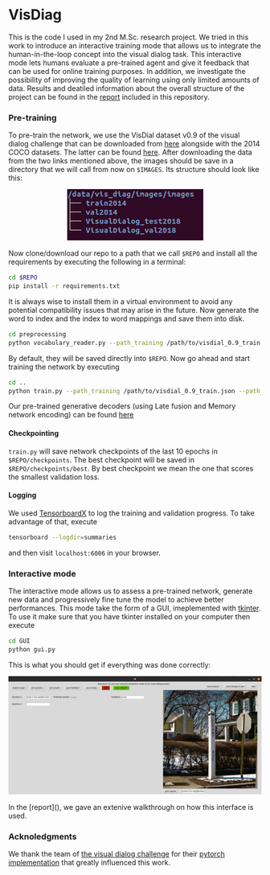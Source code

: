 # VisDiag
This is the code I used in my 2nd M.Sc. research project.	We tried in this work to introduce an interactive training mode that allows us to integrate the human-in-the-loop concept into the visual dialog task. This interactive mode lets humans evaluate a pre-trained agent and give it feedback that can be used for online training purposes. In addition, we investigate the possibility of improving the quality of learning using only limited amounts of data. Results and deatiled information about the overall structure of the project can be found in the [report]() included in this repository.

### Pre-training
To pre-train the network, we use the VisDial dataset v0.9 of the visual dialog challenge that can be downloaded from [here](https://visualdialog.org/data) alongside with the 2014 COCO datasets. The latter can be found [here](http://cocodataset.org/#download). 
After downloading the data from the two links mentioned above, the images should be save in a directory that we will call  from now on `$IMAGES`. Its structure should look like this:
<p align="center"><img src="assets/image_structure.png" alt="PHP Terminal style set text color" /></p>

Now clone/download our repo to a path that we call `$REPO` and install all the requirements by executing the following in a terminal: 
```bash
cd $REPO
pip install -r requirements.txt
```
It is always wise to install them in a virtual environment to avoid any potential compatibility issues that may arise in the future.
Now generate the word to index and the index to word mappings and save them into disk.
```bash
cd preprocessing
python vocabulary_reader.py --path_training /path/to/visdial_0.9_train.json --path_val /path/to/visdial_0.9_val.json --images_dir $IMAGES
```
By default, they will be saved directly into `$REPO`.
Now go ahead and start training the network by executing
```bash
cd ..
python train.py --path_training /path/to/visdial_0.9_train.json --path_val /path/to/visdial_0.9_val.json --images_dir $IMAGES
```
Our pre-trained generative decoders (using Late fusion and Memory network encoding) can be found [here](https://drive.google.com/open?id=1ED-GwQpeANKOtQFsatSmxMHy3fuQwq-V)
#### Checkpointing
``train.py`` will save network checkpoints of the last 10 epochs in ``$REPO/checkpoints``. The best checkpoint will be saved in ``$REPO/checkpoints/best``. By best checkpoint we mean the one that scores the smallest validation loss. 

#### Logging
We used [TensorboardX](https://github.com/lanpa/tensorboardX) to log the training and validation progress. To take advantage of that, execute  
```bash
tensorboard --logdir=summaries
```
and then visit ``localhost:6006`` in your browser.

### Interactive mode
The interactive mode allows us to assess a pre-trained network, generate new data and progressively fine tune the model to achieve better performances. This mode take the form of a GUI, imeplemented with [tkinter](https://docs.python.org/3/library/tkinter.html). 
To use it make sure that you have tkinter installed on your computer then execute 
```bash
cd GUI
python gui.py
```
This is what you should get if everything was done correctly:
<p align="center"><img src="assets/gui.png" alt="PHP Terminal style set text color" /></p>
In the [report](), we gave an extenive walkthrough on how this interface is used. 

### Acknoledgments
We thank the team of [the visual dialog challenge](https://visualdialog.org/people) for their [pytorch implementation](https://github.com/batra-mlp-lab/visdial-challenge-starter-pytorch) that greatly influenced this work.
